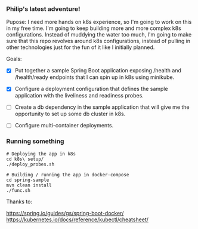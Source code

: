### Philip's latest adventure!

Pupose: I need more hands on k8s experience, so I'm going to work on this in my free time. I'm going to keep building
more and more complex k8s configurations. Instead of muddying the water too much, I'm going to make sure that this repo
revolves around k8s configurations, instead of pulling in other technologies just for the fun of it like I 
initially planned.

Goals: 

- [x] Put together a sample Spring Boot application exposing /health and /health/ready endpoints that I can 
spin up in k8s using minikube. 

- [x] Configure a deployment configuration that defines the sample application with the liveliness and readiness probes.

- [ ] Create a db dependency in the sample application that will give me the opportunity to set up some db cluster in 
k8s.

- [ ] Configure multi-container deployments. 

### Running something

```shell script
# Deploying the app in k8s 
cd k8s\ setup/
./deploy_probes.sh

# Building / running the app in docker-compose
cd spring-sample
mvn clean install
./func.sh
```

Thanks to:

https://spring.io/guides/gs/spring-boot-docker/
https://kubernetes.io/docs/reference/kubectl/cheatsheet/